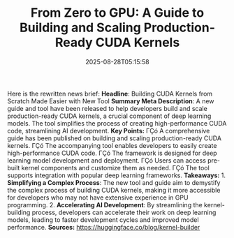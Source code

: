 ﻿---
title: "From Zero to GPU: A Guide to Building and Scaling Production-Ready CUDA Kernels"
date: "2025-08-28T05:15:58"
category: "Markets"
summary: ""
slug: "from zero to gpu a guide to building and scaling productionr"
source_urls:
  - "https://huggingface.co/blog/kernel-builder"
seo:
  title: "From Zero to GPU: A Guide to Building and Scaling Production-Ready CUDA Kernels | Hash n Hedge"
  description: ""
  keywords: ["news", "markets", "brief"]
---
Here is the rewritten news brief:  **Headline**: Building CUDA Kernels from Scratch Made Easier with New Tool  **Summary Meta Description**: A new guide and tool have been released to help developers build and scale production-ready CUDA kernels, a crucial component of deep learning models. The tool simplifies the process of creating high-performance CUDA code, streamlining AI development.  **Key Points:**  ΓÇó A comprehensive guide has been published on building and scaling production-ready CUDA kernels. ΓÇó The accompanying tool enables developers to easily create high-performance CUDA code. ΓÇó The framework is designed for deep learning model development and deployment. ΓÇó Users can access pre-built kernel components and customize them as needed. ΓÇó The tool supports integration with popular deep learning frameworks.  **Takeaways:**  1. **Simplifying a Complex Process**: The new tool and guide aim to demystify the complex process of building CUDA kernels, making it more accessible for developers who may not have extensive experience in GPU programming. 2. **Accelerating AI Development**: By streamlining the kernel-building process, developers can accelerate their work on deep learning models, leading to faster development cycles and improved model performance.  **Sources:**  https://huggingface.co/blog/kernel-builder 
